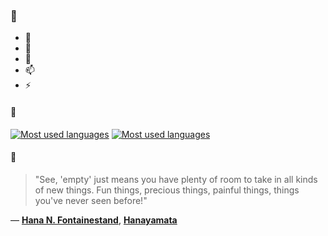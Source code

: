 ### 👋

- 🔭
- 🌱
- 💬
- 📫
- ⚡

#### 🧏

[![Most used languages](https://github-readme-stats-aynah.vercel.app/api/top-langs/?username=aynh&theme=solarized-dark&langs_count=6&layout=compact&hide_title=true)](https://github.com/anuraghazra/github-readme-stats#gh-dark-mode-only)
[![Most used languages](https://github-readme-stats-aynah.vercel.app/api/top-langs/?username=aynh&theme=solarized-light&langs_count=6&layout=compact&hide_title=true)](https://github.com/anuraghazra/github-readme-stats#gh-light-mode-only)

#### 💬

> "See, 'empty' just means you have plenty of room to take in all kinds of new things. Fun things, precious things, painful things, things you've never seen before!"

&mdash; [**Hana N. Fontainestand**](https://myanimelist.net/character.php?q=Hana%20N.%20Fontainestand&cat=character), [**Hanayamata**](https://myanimelist.net/search/all?q=Hanayamata&cat=all)
